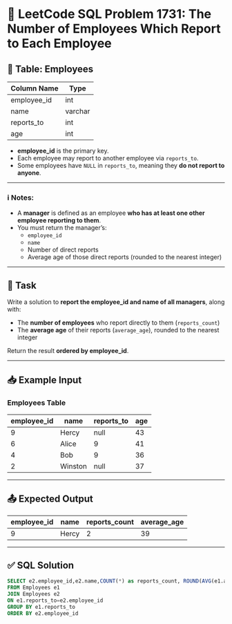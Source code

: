# 🏢 LeetCode SQL Problem 1731: The Number of Employees Which Report to Each Employee

## 🧾 Table: Employees

| Column Name  | Type     |
|--------------|----------|
| employee_id  | int      |
| name         | varchar  |
| reports_to   | int      |
| age          | int      |

- **employee_id** is the primary key.
- Each employee may report to another employee via `reports_to`.
- Some employees have `NULL` in `reports_to`, meaning they **do not report to anyone**.

---

### ℹ️ Notes:
- A **manager** is defined as an employee **who has at least one other employee reporting to them**.
- You must return the manager’s:
  - `employee_id`
  - `name`
  - Number of direct reports
  - Average age of those direct reports (rounded to the nearest integer)

---

## 🎯 Task

Write a solution to **report the employee_id and name of all managers**, along with:

- The **number of employees** who report directly to them (`reports_count`)
- The **average age** of their reports (`average_age`), rounded to the nearest integer

Return the result **ordered by employee_id**.

---

## 📥 Example Input

### Employees Table

| employee_id | name    | reports_to | age |
|-------------|---------|------------|-----|
| 9           | Hercy   | null       | 43  |
| 6           | Alice   | 9          | 41  |
| 4           | Bob     | 9          | 36  |
| 2           | Winston | null       | 37  |

---

## 📤 Expected Output

| employee_id | name  | reports_count | average_age |
|-------------|-------|---------------|-------------|
| 9           | Hercy | 2             | 39          |

---

## ✅ SQL Solution

```sql
SELECT e2.employee_id,e2.name,COUNT(*) as reports_count, ROUND(AVG(e1.age)) as average_age
FROM Employees e1 
JOIN Employees e2
ON e1.reports_to=e2.employee_id
GROUP BY e1.reports_to
ORDER BY e2.employee_id

```
